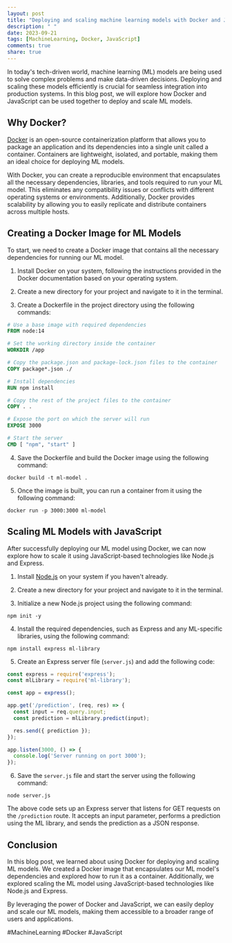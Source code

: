 ```yaml
---
layout: post
title: "Deploying and scaling machine learning models with Docker and Javascript"
description: " "
date: 2023-09-21
tags: [MachineLearning, Docker, JavaScript]
comments: true
share: true
---
```


In today's tech-driven world, machine learning (ML) models are being used to solve complex problems and make data-driven decisions. Deploying and scaling these models efficiently is crucial for seamless integration into production systems. In this blog post, we will explore how Docker and JavaScript can be used together to deploy and scale ML models.

## Why Docker?

[Docker](https://www.docker.com/) is an open-source containerization platform that allows you to package an application and its dependencies into a single unit called a container. Containers are lightweight, isolated, and portable, making them an ideal choice for deploying ML models.

With Docker, you can create a reproducible environment that encapsulates all the necessary dependencies, libraries, and tools required to run your ML model. This eliminates any compatibility issues or conflicts with different operating systems or environments. Additionally, Docker provides scalability by allowing you to easily replicate and distribute containers across multiple hosts.

## Creating a Docker Image for ML Models

To start, we need to create a Docker image that contains all the necessary dependencies for running our ML model.

1. Install Docker on your system, following the instructions provided in the Docker documentation based on your operating system.

2. Create a new directory for your project and navigate to it in the terminal.

3. Create a Dockerfile in the project directory using the following commands:

```Dockerfile
# Use a base image with required dependencies
FROM node:14

# Set the working directory inside the container
WORKDIR /app

# Copy the package.json and package-lock.json files to the container
COPY package*.json ./

# Install dependencies
RUN npm install

# Copy the rest of the project files to the container
COPY . .

# Expose the port on which the server will run
EXPOSE 3000

# Start the server
CMD [ "npm", "start" ]
```

4. Save the Dockerfile and build the Docker image using the following command:

```
docker build -t ml-model .
```

5. Once the image is built, you can run a container from it using the following command:

```
docker run -p 3000:3000 ml-model
```

## Scaling ML Models with JavaScript

After successfully deploying our ML model using Docker, we can now explore how to scale it using JavaScript-based technologies like Node.js and Express.

1. Install [Node.js](https://nodejs.org) on your system if you haven't already.

2. Create a new directory for your project and navigate to it in the terminal.

3. Initialize a new Node.js project using the following command:

```
npm init -y
```

4. Install the required dependencies, such as Express and any ML-specific libraries, using the following command:

```
npm install express ml-library
```

5. Create an Express server file (`server.js`) and add the following code:

```javascript
const express = require('express');
const mlLibrary = require('ml-library');

const app = express();

app.get('/prediction', (req, res) => {
  const input = req.query.input;
  const prediction = mlLibrary.predict(input);

  res.send({ prediction });
});

app.listen(3000, () => {
  console.log('Server running on port 3000');
});
```

6. Save the `server.js` file and start the server using the following command:

```
node server.js
```

The above code sets up an Express server that listens for GET requests on the `/prediction` route. It accepts an input parameter, performs a prediction using the ML library, and sends the prediction as a JSON response.

## Conclusion

In this blog post, we learned about using Docker for deploying and scaling ML models. We created a Docker image that encapsulates our ML model's dependencies and explored how to run it as a container. Additionally, we explored scaling the ML model using JavaScript-based technologies like Node.js and Express.

By leveraging the power of Docker and JavaScript, we can easily deploy and scale our ML models, making them accessible to a broader range of users and applications.

#MachineLearning #Docker #JavaScript